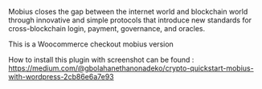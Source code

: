 Mobius closes the gap between the internet world and blockchain world through innovative and simple protocols that introduce new standards for cross-blockchain login, payment, governance, and oracles.

This is  a Woocommerce checkout  mobius version

How to install this plugin with screenshot can be found : https://medium.com/@gbolahanethanonadeko/crypto-quickstart-mobius-with-wordpress-2cb86e6a7e93
